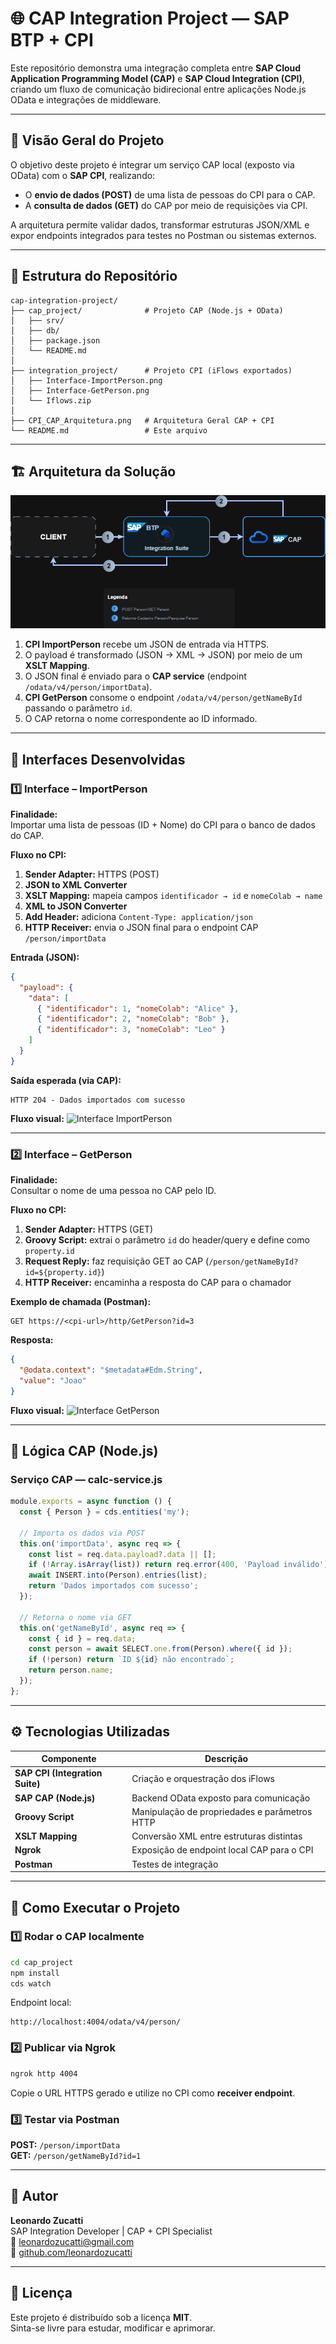 # 🌐 CAP Integration Project — SAP BTP + CPI

Este repositório demonstra uma integração completa entre **SAP Cloud Application Programming Model (CAP)** e **SAP Cloud Integration (CPI)**, criando um fluxo de comunicação bidirecional entre aplicações Node.js OData e integrações de middleware.

---

## 📘 Visão Geral do Projeto

O objetivo deste projeto é integrar um serviço CAP local (exposto via OData) com o **SAP CPI**, realizando:
- O **envio de dados (POST)** de uma lista de pessoas do CPI para o CAP.
- A **consulta de dados (GET)** do CAP por meio de requisições via CPI.

A arquitetura permite validar dados, transformar estruturas JSON/XML e expor endpoints integrados para testes no Postman ou sistemas externos.

---

## 🧩 Estrutura do Repositório

```
cap-integration-project/
├── cap_project/              # Projeto CAP (Node.js + OData)
│   ├── srv/
│   ├── db/
│   ├── package.json
│   └── README.md
│
├── integration_project/      # Projeto CPI (iFlows exportados)
│   ├── Interface-ImportPerson.png
│   ├── Interface-GetPerson.png
│   └── Iflows.zip
│
├── CPI_CAP_Arquitetura.png   # Arquitetura Geral CAP + CPI
└── README.md                 # Este arquivo
```

---

## 🏗️ Arquitetura da Solução

![Arquitetura CAP + CPI](CPI_CAP_Arquitetura.png)

1. **CPI ImportPerson** recebe um JSON de entrada via HTTPS.
2. O payload é transformado (JSON → XML → JSON) por meio de um **XSLT Mapping**.
3. O JSON final é enviado para o **CAP service** (endpoint `/odata/v4/person/importData`).
4. **CPI GetPerson** consome o endpoint `/odata/v4/person/getNameById` passando o parâmetro `id`.
5. O CAP retorna o nome correspondente ao ID informado.

---

## 🔄 Interfaces Desenvolvidas

### **1️⃣ Interface – ImportPerson**

**Finalidade:**  
Importar uma lista de pessoas (ID + Nome) do CPI para o banco de dados do CAP.

**Fluxo no CPI:**
1. **Sender Adapter:** HTTPS (POST)
2. **JSON to XML Converter**
3. **XSLT Mapping:** mapeia campos `identificador → id` e `nomeColab → name`
4. **XML to JSON Converter**
5. **Add Header:** adiciona `Content-Type: application/json`
6. **HTTP Receiver:** envia o JSON final para o endpoint CAP `/person/importData`

**Entrada (JSON):**
```json
{
  "payload": {
    "data": [
      { "identificador": 1, "nomeColab": "Alice" },
      { "identificador": 2, "nomeColab": "Bob" },
      { "identificador": 3, "nomeColab": "Leo" }
    ]
  }
}
```

**Saída esperada (via CAP):**
```
HTTP 204 - Dados importados com sucesso
```

**Fluxo visual:**
![Interface ImportPerson](integration_project/Interface-ImportPerson.png)

---

### **2️⃣ Interface – GetPerson**

**Finalidade:**  
Consultar o nome de uma pessoa no CAP pelo ID.

**Fluxo no CPI:**
1. **Sender Adapter:** HTTPS (GET)
2. **Groovy Script:** extrai o parâmetro `id` do header/query e define como `property.id`
3. **Request Reply:** faz requisição GET ao CAP (`/person/getNameById?id=${property.id}`)
4. **HTTP Receiver:** encaminha a resposta do CAP para o chamador

**Exemplo de chamada (Postman):**
```
GET https://<cpi-url>/http/GetPerson?id=3
```

**Resposta:**
```json
{
  "@odata.context": "$metadata#Edm.String",
  "value": "Joao"
}
```

**Fluxo visual:**
![Interface GetPerson](integration_project/Interface-GetPerson.png)

---

## 🧠 Lógica CAP (Node.js)

### **Serviço CAP — calc-service.js**

```js
module.exports = async function () {
  const { Person } = cds.entities('my');

  // Importa os dados via POST
  this.on('importData', async req => {
    const list = req.data.payload?.data || [];
    if (!Array.isArray(list)) return req.error(400, 'Payload inválido');
    await INSERT.into(Person).entries(list);
    return 'Dados importados com sucesso';
  });

  // Retorna o nome via GET
  this.on('getNameById', async req => {
    const { id } = req.data;
    const person = await SELECT.one.from(Person).where({ id });
    if (!person) return `ID ${id} não encontrado`;
    return person.name;
  });
};
```

---

## ⚙️ Tecnologias Utilizadas

| Componente | Descrição |
|-------------|------------|
| **SAP CPI (Integration Suite)** | Criação e orquestração dos iFlows |
| **SAP CAP (Node.js)** | Backend OData exposto para comunicação |
| **Groovy Script** | Manipulação de propriedades e parâmetros HTTP |
| **XSLT Mapping** | Conversão XML entre estruturas distintas |
| **Ngrok** | Exposição de endpoint local CAP para o CPI |
| **Postman** | Testes de integração |

---

## 🚀 Como Executar o Projeto

### 1️⃣ Rodar o CAP localmente
```bash
cd cap_project
npm install
cds watch
```
Endpoint local:  
```
http://localhost:4004/odata/v4/person/
```

### 2️⃣ Publicar via Ngrok
```bash
ngrok http 4004
```
Copie o URL HTTPS gerado e utilize no CPI como **receiver endpoint**.

### 3️⃣ Testar via Postman
**POST:** `/person/importData`  
**GET:** `/person/getNameById?id=1`

---

## 🧾 Autor
**Leonardo Zucatti**  
SAP Integration Developer | CAP + CPI Specialist  
📧 leonardozucatti@gmail.com  
🔗 [github.com/leonardozucatti](https://github.com/leonardozucatti)

---

## 🏁 Licença
Este projeto é distribuído sob a licença **MIT**.  
Sinta-se livre para estudar, modificar e aprimorar.
